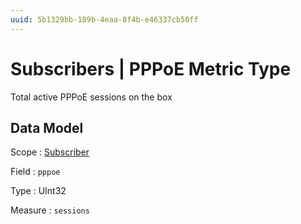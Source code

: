 ```yaml
---
uuid: 5b1329bb-189b-4eaa-8f4b-e46337cb50ff
---
```

# Subscribers | PPPoE Metric Type

Total active PPPoE sessions on the box

## Data Model

Scope
: [Subscriber](../../scopes/subscriber.md)

Field
: `pppoe`

Type
: UInt32

Measure
: `sessions`
